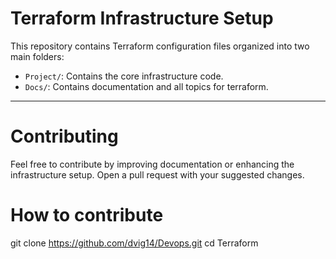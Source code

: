 # Terraform Infrastructure Setup

This repository contains Terraform configuration files organized into two main folders:

- `Project/`: Contains the core infrastructure code.
- `Docs/`: Contains documentation and all topics for terraform.

---

# Contributing

Feel free to contribute by improving documentation or enhancing the infrastructure setup. Open a pull request with your suggested changes.

# How to contribute 

git clone https://github.com/dvig14/Devops.git
cd Terraform 

